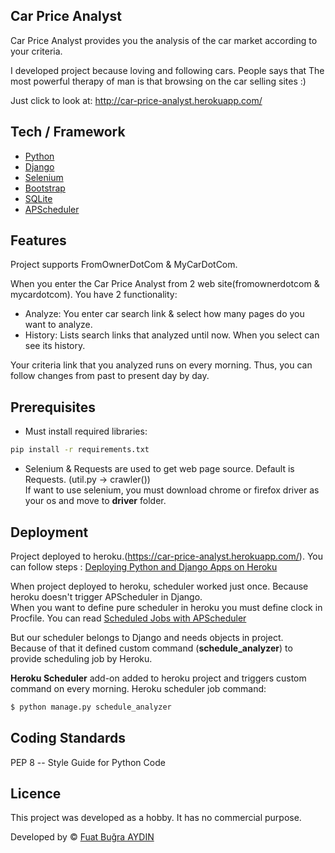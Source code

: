 ## Car Price Analyst
Car Price Analyst provides you the analysis of the car market according to your criteria.

I developed project because loving and following cars.
People says that The most powerful therapy of man is that browsing on the car selling sites :)

Just click to look at: http://car-price-analyst.herokuapp.com/

## Tech / Framework
- [Python](https://www.python.org/)
- [Django](https://www.djangoproject.com/)
- [Selenium](https://selenium-python.readthedocs.io/)
- [Bootstrap](https://getbootstrap.com/)
- [SQLite](https://www.sqlite.org/index.html)
- [APScheduler](https://apscheduler.readthedocs.io/en/stable/)

## Features

Project supports FromOwnerDotCom & MyCarDotCom.

When you enter the Car Price Analyst from 2 web site(fromownerdotcom & mycardotcom). You have 2 functionality:
- Analyze: You enter car search link & select how many pages do you want to analyze.
- History: Lists search links that analyzed until now. When you select can see its history.

Your criteria link that you analyzed runs on every morning. Thus, you can follow changes from past to present day by day.

## Prerequisites

- Must install required libraries:

```bash
pip install -r requirements.txt
```

- Selenium & Requests are used to get web page source. Default is Requests. (util.py -> crawler()) <br/>
If want to use selenium, you must download chrome or firefox driver as your os and move to **driver** folder.<br/>

## Deployment

Project deployed to heroku.(https://car-price-analyst.herokuapp.com/). You can follow steps : [Deploying Python and Django Apps on Heroku](https://devcenter.heroku.com/articles/deploying-python)

When project deployed to heroku, scheduler worked just once. Because heroku doesn't trigger APScheduler in Django.<br/>
When you want to define pure scheduler in heroku you must define clock in Procfile. You can read [Scheduled Jobs with APScheduler](https://devcenter.heroku.com/articles/clock-processes-python#apscheduler) <br/>

But our scheduler belongs to Django and needs objects in project. <br/>
Because of that it defined custom command (**schedule_analyzer**) to provide scheduling job by Heroku.<br/>

**Heroku Scheduler** add-on added to heroku project and triggers custom command on every morning. Heroku scheduler job command:

```bash
$ python manage.py schedule_analyzer
```

## Coding Standards

PEP 8 -- Style Guide for Python Code

## Licence

This project was developed as a hobby. It has no commercial purpose.

Developed by © [Fuat Buğra AYDIN](https://www.linkedin.com/in/fuatbugraaydin/)